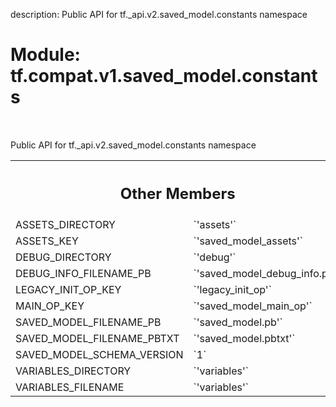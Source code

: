 description: Public API for tf._api.v2.saved_model.constants namespace

<div itemscope itemtype="http://developers.google.com/ReferenceObject">
<meta itemprop="name" content="tf.compat.v1.saved_model.constants" />
<meta itemprop="path" content="Stable" />
<meta itemprop="property" content="ASSETS_DIRECTORY"/>
<meta itemprop="property" content="ASSETS_KEY"/>
<meta itemprop="property" content="DEBUG_DIRECTORY"/>
<meta itemprop="property" content="DEBUG_INFO_FILENAME_PB"/>
<meta itemprop="property" content="LEGACY_INIT_OP_KEY"/>
<meta itemprop="property" content="MAIN_OP_KEY"/>
<meta itemprop="property" content="SAVED_MODEL_FILENAME_PB"/>
<meta itemprop="property" content="SAVED_MODEL_FILENAME_PBTXT"/>
<meta itemprop="property" content="SAVED_MODEL_SCHEMA_VERSION"/>
<meta itemprop="property" content="VARIABLES_DIRECTORY"/>
<meta itemprop="property" content="VARIABLES_FILENAME"/>
</div>

# Module: tf.compat.v1.saved_model.constants

<!-- Insert buttons and diff -->

<table class="tfo-notebook-buttons tfo-api nocontent" align="left">

</table>



Public API for tf._api.v2.saved_model.constants namespace





<!-- Tabular view -->
 <table class="responsive fixed orange">
<colgroup><col width="214px"><col></colgroup>
<tr><th colspan="2"><h2 class="add-link">Other Members</h2></th></tr>

<tr>
<td>
ASSETS_DIRECTORY<a id="ASSETS_DIRECTORY"></a>
</td>
<td>
`'assets'`
</td>
</tr><tr>
<td>
ASSETS_KEY<a id="ASSETS_KEY"></a>
</td>
<td>
`'saved_model_assets'`
</td>
</tr><tr>
<td>
DEBUG_DIRECTORY<a id="DEBUG_DIRECTORY"></a>
</td>
<td>
`'debug'`
</td>
</tr><tr>
<td>
DEBUG_INFO_FILENAME_PB<a id="DEBUG_INFO_FILENAME_PB"></a>
</td>
<td>
`'saved_model_debug_info.pb'`
</td>
</tr><tr>
<td>
LEGACY_INIT_OP_KEY<a id="LEGACY_INIT_OP_KEY"></a>
</td>
<td>
`'legacy_init_op'`
</td>
</tr><tr>
<td>
MAIN_OP_KEY<a id="MAIN_OP_KEY"></a>
</td>
<td>
`'saved_model_main_op'`
</td>
</tr><tr>
<td>
SAVED_MODEL_FILENAME_PB<a id="SAVED_MODEL_FILENAME_PB"></a>
</td>
<td>
`'saved_model.pb'`
</td>
</tr><tr>
<td>
SAVED_MODEL_FILENAME_PBTXT<a id="SAVED_MODEL_FILENAME_PBTXT"></a>
</td>
<td>
`'saved_model.pbtxt'`
</td>
</tr><tr>
<td>
SAVED_MODEL_SCHEMA_VERSION<a id="SAVED_MODEL_SCHEMA_VERSION"></a>
</td>
<td>
`1`
</td>
</tr><tr>
<td>
VARIABLES_DIRECTORY<a id="VARIABLES_DIRECTORY"></a>
</td>
<td>
`'variables'`
</td>
</tr><tr>
<td>
VARIABLES_FILENAME<a id="VARIABLES_FILENAME"></a>
</td>
<td>
`'variables'`
</td>
</tr>
</table>

